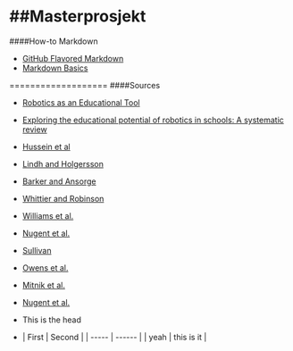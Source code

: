##Masterprosjekt
===================
####How-to Markdown
* [GitHub Flavored Markdown](https://help.github.com/articles/github-flavored-markdown)
* [Markdown Basics](https://help.github.com/articles/markdown-basics)

===================
####Sources
* [Robotics as an Educational Tool](http://citeseerx.ist.psu.edu/viewdoc/download?doi=10.1.1.33.9601&rep=rep1&type=pdf)
* [Exploring the educational potential of robotics in schools: A systematic review](http://www.sciencedirect.com/science/article/pii/S0360131511002508)
 * [Hussein et al](http://www.ifets.info/journals/9_3/16.pdf)
 * [Lindh and Holgersson](http://www.sciencedirect.com/science/article/pii/S0360131506000169)
 * [Barker and Ansorge](http://files.eric.ed.gov/fulltext/EJ768878.pdf)
 * [Whittier and Robinson](http://www.jstor.org/discover/10.2307/41406087?uid=31420&uid=3738744&uid=2134&uid=2&uid=70&uid=31419&uid=3&uid=5909240&uid=67&uid=62&sid=21103477602357)
 * [Williams et al.](http://files.eric.ed.gov/fulltext/EJ826076.pdf)
 * [Nugent et al.](http://www.editlib.org/p/28433/)
 * [Sullivan](http://onlinelibrary.wiley.com/doi/10.1002/tea.20238/pdf)
 * [Owens et al.](http://download.springer.com/static/pdf/364/art%253A10.1007%252Fs10803-008-0590-6.pdf?auth66=1392976450_aab9ed908b970179b7adf2117b42bfa2&ext=.pdf)
 * [Mitnik et al.](http://download.springer.com/static/pdf/224/art%253A10.1007%252Fs10514-008-9101-z.pdf?auth66=1392976519_eeccc3c7af687e53ed259405d32d0e5c&ext=.pdf)
 * [Nugent et al.](http://ieeexplore.ieee.org/stamp/stamp.jsp?tp=&arnumber=5350828)

* This is the head
 * | First | Second |
| ----- | ------ |
| yeah | this is it | 